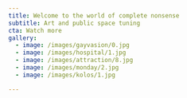 ```yaml
---
title: Welcome to the world of complete nonsense
subtitle: Art and public space tuning
cta: Watch more
gallery:
  - image: /images/gayvasion/0.jpg
  - image: /images/hospital/1.jpg
  - image: /images/attraction/8.jpg
  - image: /images/monday/2.jpg
  - image: /images/kolos/1.jpg

---
```



